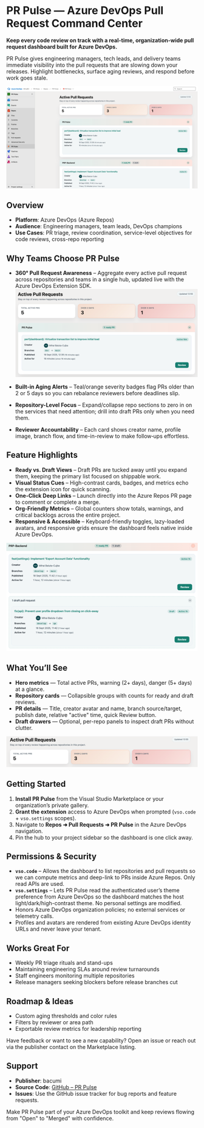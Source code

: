 # PR Pulse — Azure DevOps Pull Request Command Center

**Keep every code review on track with a real-time, organization-wide pull request dashboard built for Azure DevOps.**

PR Pulse gives engineering managers, tech leads, and delivery teams immediate visibility into the pull requests that are slowing down your releases. Highlight bottlenecks, surface aging reviews, and respond before work goes stale.

![Image](/images/mk/extension-overview.png)

## Overview

- **Platform**: Azure DevOps (Azure Repos)
- **Audience**: Engineering managers, team leads, DevOps champions
- **Use Cases**: PR triage, review coordination, service-level objectives for code reviews, cross-repo reporting

## Why Teams Choose PR Pulse

- **360° Pull Request Awareness** – Aggregate every active pull request across repositories and teams in a single hub, updated live with the Azure DevOps Extension SDK.
![Image](/images/mk/focus.png)

- **Built-in Aging Alerts** – Teal/orange severity badges flag PRs older than 2 or 5 days so you can rebalance reviewers before deadlines slip.
- **Repository-Level Focus** – Expand/collapse repo sections to zero in on the services that need attention; drill into draft PRs only when you need them.
- **Reviewer Accountability** – Each card shows creator name, profile image, branch flow, and time-in-review to make follow‑ups effortless.

## Feature Highlights

- **Ready vs. Draft Views** – Draft PRs are tucked away until you expand them, keeping the primary list focused on shippable work.
- **Visual Status Cues** – High-contrast cards, badges, and metrics echo the extension icon for quick scanning.
- **One-Click Deep Links** – Launch directly into the Azure Repos PR page to comment or complete a merge.
- **Org-Friendly Metrics** – Global counters show totals, warnings, and critical backlogs across the entire project.
- **Responsive & Accessible** – Keyboard-friendly toggles, lazy-loaded avatars, and responsive grids ensure the dashboard feels native inside Azure DevOps.

![Image](/images/mk/highlight.png)

## What You’ll See

- **Hero metrics** — Total active PRs, warning (2+ days), danger (5+ days) at a glance.
- **Repository cards** — Collapsible groups with counts for ready and draft reviews.
- **PR details** — Title, creator avatar and name, branch source/target, publish date, relative "active" time, quick Review button.
- **Draft drawers** — Optional, per-repo panels to inspect draft PRs without clutter.

![Image](/images/mk/metrics.png)

## Getting Started

1. **Install PR Pulse** from the Visual Studio Marketplace or your organization’s private gallery.
2. **Grant the extension** access to Azure DevOps when prompted (`vso.code` + `vso.settings` scopes).
3. Navigate to **Repos ➜ Pull Requests ➜ PR Pulse** in the Azure DevOps navigation.
4. Pin the hub to your project sidebar so the dashboard is one click away.

## Permissions & Security

- **`vso.code`** – Allows the dashboard to list repositories and pull requests so we can compute metrics and deep-link to PRs inside Azure Repos. Only read APIs are used.
- **`vso.settings`** – Lets PR Pulse read the authenticated user’s theme preference from Azure DevOps so the dashboard matches the host light/dark/high-contrast theme. No personal settings are modified.
- Honors Azure DevOps organization policies; no external services or telemetry calls.
- Profiles and avatars are rendered from existing Azure DevOps identity URLs and never leave your tenant.

## Works Great For

- Weekly PR triage rituals and stand-ups
- Maintaining engineering SLAs around review turnarounds
- Staff engineers monitoring multiple repositories
- Release managers seeking blockers before release branches cut

## Roadmap & Ideas

- Custom aging thresholds and color rules
- Filters by reviewer or area path
- Exportable review metrics for leadership reporting

Have feedback or want to see a new capability? Open an issue or reach out via the publisher contact on the Marketplace listing.

## Support

- **Publisher**: bacumi
- **Source Code**: [GitHub – PR Pulse](https://github.com/mihaibc/pr_dashboard)
- **Issues**: Use the GitHub issue tracker for bug reports and feature requests.

Make PR Pulse part of your Azure DevOps toolkit and keep reviews flowing from "Open" to "Merged" with confidence.

